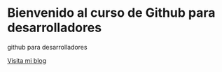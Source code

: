 # Bienvenido al curso de Github para desarrolladores

github para desarrolladores

[Visita mi blog](https://lurteleko.wordpress.com)
